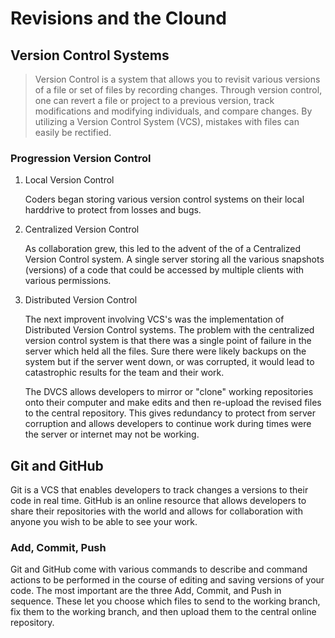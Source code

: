 # Revisions and the Clound

## Version Control Systems

> Version Control is a system that allows you to revisit various versions of a file or set of files by recording changes. Through version control, one can revert a file or project to a previous version, track modifications and modifying individuals, and compare changes. By utilizing a Version Control System (VCS), mistakes with files can easily be rectified.

### Progression Version Control

1. Local Version Control

    Coders began storing various version control systems on their local harddrive to protect from losses and bugs.

2. Centralized Version Control

    As collaboration grew, this led to the advent of the of a Centralized Version Control system. A single server storing all the various snapshots \(versions\) of a code that could be accessed by multiple clients with various permissions.

3. Distributed Version Control

    The next improvent involving VCS's was the implementation of Distributed Version Control systems. The problem with the centralized version control system is that there was a single point of failure in the server which held all the files. Sure there were likely backups on the system but if the server went down, or was corrupted, it would lead to catastrophic results for the team and their work.

    The DVCS allows developers to mirror or "clone" working repositories onto their computer and make edits and then re-upload the revised files to the central repository. This gives redundancy to protect from server corruption and allows developers to continue work during times were the server or internet may not be working.

## Git and GitHub

Git is a VCS that enables developers to track changes a versions to their code in real time. GitHub is an online resource that allows developers to share their repositories with the world and allows for collaboration with anyone you wish to be able to see your work.

### Add, Commit, Push

Git and GitHub come with various commands to describe and command actions to be performed in the course of editing and saving versions of your code. The most important are the three Add, Commit, and Push in sequence. These let you choose which files to send to the working branch, fix them to the working branch, and then upload them to the central online repository.